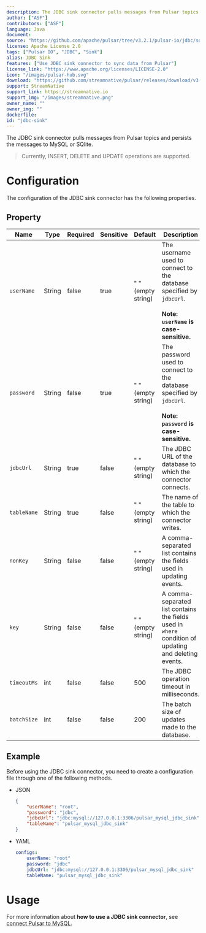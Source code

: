 ```yaml
---
description: The JDBC sink connector pulls messages from Pulsar topics and persists the messages to MySQL or SQlite.
author: ["ASF"]
contributors: ["ASF"]
language: Java
document:
source: "https://github.com/apache/pulsar/tree/v3.2.1/pulsar-io/jdbc/sqlite"
license: Apache License 2.0
tags: ["Pulsar IO", "JDBC", "Sink"]
alias: JDBC Sink
features: ["Use JDBC sink connector to sync data from Pulsar"]
license_link: "https://www.apache.org/licenses/LICENSE-2.0"
icon: "/images/pulsar-hub.svg"
download: "https://github.com/streamnative/pulsar/releases/download/v3.2.1.2/pulsar-io-jdbc-sqlite-3.2.1.2.nar"
support: StreamNative
support_link: https://streamnative.io
support_img: "/images/streamnative.png"
owner_name: ""
owner_img: ""
dockerfile: 
id: "jdbc-sink"
---
```


The JDBC sink connector pulls messages from Pulsar topics and persists the messages to MySQL or SQlite.

> Currently, INSERT, DELETE and UPDATE operations are supported.

# Configuration 

The configuration of the JDBC sink connector has the following properties.

## Property

| Name        | Type   | Required | Sensitive | Default            | Description                                                                                                          |
|-------------|--------|----------|-----------|--------------------|----------------------------------------------------------------------------------------------------------------------|
| `userName`  | String | false    | true      | " " (empty string) | The username used to connect to the database specified by `jdbcUrl`.<br><br>**Note: `userName` is case-sensitive.**  |
| `password`  | String | false    | true      | " " (empty string) | The password used to connect to the database specified by `jdbcUrl`. <br><br>**Note: `password` is case-sensitive.** |
| `jdbcUrl`   | String | true     | false     | " " (empty string) | The JDBC URL of the database to which the connector connects.                                                        |
| `tableName` | String | true     | false     | " " (empty string) | The name of the table to which the connector writes.                                                                 |
| `nonKey`    | String | false    | false     | " " (empty string) | A comma-separated list contains the fields used in updating events.                                                  |
| `key`       | String | false    | false     | " " (empty string) | A comma-separated list contains the fields used in `where` condition of updating and deleting events.                |
| `timeoutMs` | int    | false    | false     | 500                | The JDBC operation timeout in milliseconds.                                                                          |
| `batchSize` | int    | false    | false     | 200                | The batch size of updates made to the database.                                                                      |

## Example

Before using the JDBC sink connector, you need to create a configuration file through one of the following methods.

* JSON 

    ```json
    {
        "userName": "root",
        "password": "jdbc",
        "jdbcUrl": "jdbc:mysql://127.0.0.1:3306/pulsar_mysql_jdbc_sink",
        "tableName": "pulsar_mysql_jdbc_sink"
    }
    ```

* YAML

    ```yaml
    configs:
        userName: "root"
        password: "jdbc"
        jdbcUrl: "jdbc:mysql://127.0.0.1:3306/pulsar_mysql_jdbc_sink"
        tableName: "pulsar_mysql_jdbc_sink"
    ```

# Usage

For more information about **how to use a JDBC sink connector**, see [connect Pulsar to MySQL](io-quickstart.md#connect-pulsar-to-mysql).
